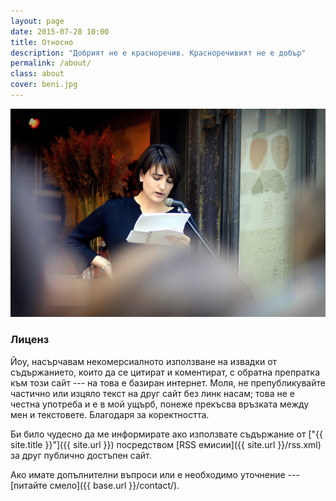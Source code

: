 ```yaml
---
layout: page
date: 2015-07-28 10:00
title: Относно
description: "Добрият не е красноречив. Красноречивият не е добър"
permalink: /about/
class: about
cover: beni.jpg
---
```

<img src="/assets/img/beni.jpg" alt="" />

### Лиценз

Йоу, насърчавам некомерсиалното използване на извадки от съдържанието, които да се цитират и коментират, с обратна препратка към този сайт --- на това е базиран интернет. Моля, не препубликувайте частично или изцяло текст на друг сайт без линк насам; това не е честна употреба и е в мой ущърб, понеже прекъсва връзката между мен и текстовете. Благодаря за коректността.

Би било чудесно да ме информирате ако използвате съдържание от ["{{ site.title }}"]({{ site.url }}) посредством [RSS емисии]({{ site.url }}/rss.xml) за друг публично достъпен сайт.

Ако имате допълнителни въпроси или е необходимо уточнение --- [питайте смело]({{ base.url }}/contact/).